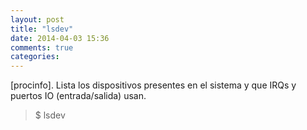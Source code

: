 ```yaml
---
layout: post
title: "lsdev"
date: 2014-04-03 15:36
comments: true
categories: 
---
```

[procinfo]. Lista los dispositivos presentes en el sistema y que IRQs y puertos IO (entrada/salida) usan.

>$ lsdev

